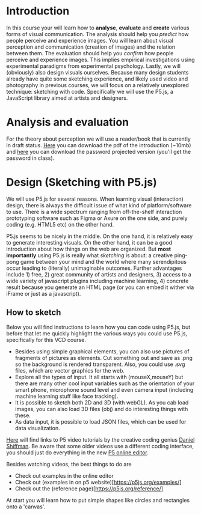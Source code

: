 

<script type="text/javascript" src="https://cdnjs.cloudflare.com/ajax/libs/p5.js/0.6.1/p5.js"></script>
<script type="text/javascript" src="https://cdnjs.cloudflare.com/ajax/libs/p5.js/0.6.1/addons/p5.sound.js"></script>
<script type="text/javascript" src="https://cdnjs.cloudflare.com/ajax/libs/p5.js/0.6.1/addons/p5.dom.js"></script>
<script type="text/javascript" src="sketches/background_sketch.js"></script>
<div id="content" markdown="1">

# Introduction

In this course your will learn how to **analyse**, **evaluate** and **create** various forms of visual communication. The analysis should help you *predict* how people perceive and experience images. You will learn about visual perception and communication (creation of images) and the relation between them. The evaluation should help you *confirm* how people perceive and experience images. This implies empirical investigations using experimental paradigms from experimental psychology. Lastly, we will (obviously) also design visuals ourselves. Because many design students already have quite some sketching experience, and likely used video and photography in previous courses, we will focus on a relatively unexplored technique: sketching with code. Specifically we will use the P5.js, a JavaScript library aimed at artists and designers. 

# Analysis and evaluation

For the theory about perception we will use a reader/book that is currently in draft status. 
[Here](https://homepage.tudelft.nl/w3s80/VCD/VCD_wijntjes_intro.pdf) you can download the pdf of the introduction (~10mb) and [here](https://homepage.tudelft.nl/w3s80/VCD/VCD_wijntjes.pdf) you can download the password projected version (you'll get the password in class). 

# Design (Sketching with P5.js)

We will use P5.js for several reasons. When learning visual (interaction) design, there is always the difficult issue of what kind of platform/software to use. There is a wide spectrum ranging from off-the-shelf interaction prototyping software such as Figma or Axure on the one side, and purely coding (e.g. HTML5 etc) on the other hand. 

P5.js seems to be nicely in the middle. On the one hand, it is relatively easy to generate interesting visuals. On the other hand, it can be a good introduction about how things on the web are organized. But **most importantly** using P5.js is really what *sketching* is about: a creative ping-pong game between your mind and the world where many serendipitous occur leading to (literally) unimaginable outcomes. Further advantages include 1) free, 2) great community of artists and designers, 3) access to a wide variety of javascript plugins including machine learning, 4) concrete result because you generate an HTML page (or you can embed it wither via iFrame or just as a javascript). 

## How to sketch

Below you will find instructions to learn how you can code using P5.js, but before that let me quickly highlight the various ways you could use P5.js, specifically for this VCD course. 
* Besides using simple graphical elements, you can also use pictures of fragments of pictures as elements. Cut something out and save as .png so the background is rendered transparent. Also, you could use .svg files, which are vector graphics for the web. 
* Explore all the types of input. It all starts with (mouseX,mouseY) but there are many other cool input variables such as the orientation of your smart phone, microphone sound level and even camera input (including machine learning stuff like face tracking). 
* It is possible to sketch both 2D and 3D (with webGL). As you cab load images, you can also load 3D files (obj) and do interesting things with these. 
* As data input, it is possible to load JSON files, which can be used for data visualization.


<!---[P5.js](https://p5js.org) -->
[Here](P5.md]) will find links to P5 video tutorials by the creative coding genius [Daniel Shiffman](https://shiffman.net/). Be aware that some older videos use a different coding interface, you should just do everything in the new [P5 online editor](https://editor.p5js.org). 

Besides watching videos, the best things to do are
* Check out examples in the online editor
* Check out (examples in on p5 website)[https://p5js.org/examples/]
* Check out the (reference page)[https://p5js.org/reference/]

At start you will learn how to put simple shapes like circles and rectangles onto a 'canvas'. 

</div>
